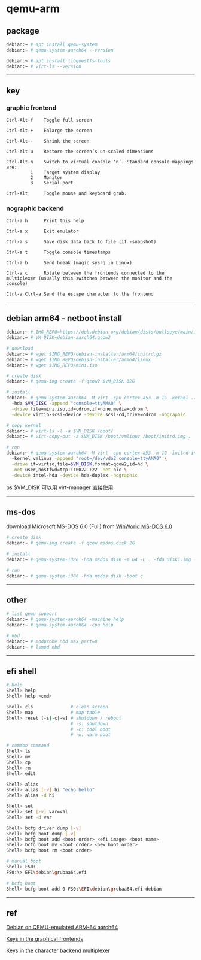 # qemu-arm

## package

```bash
debian:~ # apt install qemu-system
debian:~ # qemu-system-aarch64 --version

debian:~ # apt install libguestfs-tools
debian:~ # virt-ls --version
```

---

## key

### graphic frontend

```
Ctrl-Alt-f    Toggle full screen

Ctrl-Alt-+    Enlarge the screen

Ctrl-Alt--    Shrink the screen

Ctrl-Alt-u    Restore the screen’s un-scaled dimensions

Ctrl-Alt-n    Switch to virtual console ‘n’. Standard console mappings are:
         1    Target system display
         2    Monitor
         3    Serial port

Ctrl-Alt      Toggle mouse and keyboard grab.
```

### nographic backend

```
Ctrl-a h      Print this help

Ctrl-a x      Exit emulator

Ctrl-a s      Save disk data back to file (if -snapshot)

Ctrl-a t      Toggle console timestamps

Ctrl-a b      Send break (magic sysrq in Linux)

Ctrl-a c      Rotate between the frontends connected to the multiplexer (usually this switches between the monitor and the console)

Ctrl-a Ctrl-a Send the escape character to the frontend
```

---

## debian arm64 - netboot install

```bash
debian:~ # IMG_REPO=https://deb.debian.org/debian/dists/bullseye/main/installer-arm64/current/images/netboot
debian:~ # VM_DISK=debian-aarch64.qcow2

# download
debian:~ # wget $IMG_REPO/debian-installer/arm64/initrd.gz
debian:~ # wget $IMG_REPO/debian-installer/arm64/linux
debian:~ # wget $IMG_REPO/mini.iso

# create disk
debian:~ # qemu-img create -f qcow2 $VM_DISK 32G

# install
debian:~ # qemu-system-aarch64 -M virt -cpu cortex-a53 -m 1G -kernel ./linux -initrd ./initrd.gz \
  -hda $VM_DISK -append "console=ttyAMA0" \
  -drive file=mini.iso,id=cdrom,if=none,media=cdrom \
  -device virtio-scsi-device -device scsi-cd,drive=cdrom -nographic

# copy kernel
debian:~ # virt-ls -l -a $VM_DISK /boot/
debian:~ # virt-copy-out -a $VM_DISK /boot/vmlinuz /boot/initrd.img .

# run
debian:~ # qemu-system-aarch64 -M virt -cpu cortex-a53 -m 1G -initrd initrd.img \
  -kernel vmlinuz -append "root=/dev/vda2 console=ttyAMA0" \
  -drive if=virtio,file=$VM_DISK,format=qcow2,id=hd \
  -net user,hostfwd=tcp::10022-:22 -net nic \
  -device intel-hda -device hda-duplex -nographic
```

ps $VM_DISK 可以用 virt-manager 直接使用

---

## ms-dos

download Microsoft MS-DOS 6.0 (Full) from [WinWorld MS-DOS 6.0](https://winworldpc.com/product/ms-dos/6x)

```bash
# create disk
debian:~ # qemu-img create -f qcow msdos.disk 2G

# install
debian:~ # qemu-system-i386 -hda msdos.disk -m 64 -L . -fda Disk1.img -boot a

# run
debian:~ # qemu-system-i386 -hda msdos.disk -boot c
```

---

## other

```bash
# list qemu support
debian:~ # qemu-system-aarch64 -machine help
debian:~ # qemu-system-aarch64 -cpu help

# nbd
debian:~ # modprobe nbd max_part=8
debian:~ # lsmod nbd
```

---

## efi shell

```bash
# help
Shell> help
Shell> help <cmd>

Shell> cls              # clean screen
Shell> map              # map table
Shell> reset [-s|-c|-w] # shutdown / reboot
                        # -s: shutdown
                        # -c: cool boot
                        # -w: warm boot

# common command
Shell> ls
Shell> mv
Shell> cp
Shell> rm
Shell> edit

Shell> alias
Shell> alias [-v] hi "echo hello"
Shell> alias -d hi

Shell> set
Shell> set [-v] var=val
Shell> set -d var

Shell> bcfg driver dump [-v]
Shell> bcfg boot dump [-v]
Shell> bcfg boot add <boot order> <efi image> <boot name>
Shell> bcfg boot mv <boot order> <new boot order>
Shell> bcfg boot rm <boot order>
```

```bash
# manual boot
Shell> FS0:
FS0:\> EFI\debian\grubaa64.efi

# bcfg boot
Shell> bcfg boot add 0 FS0:\EFI\debian\grubaa64.efi debian
```

---

## ref

[Debian on QEMU-emulated ARM-64 aarch64](https://phwl.org/2022/qemu-aarch64-debian/)

[Keys in the graphical frontends](https://www.qemu.org/docs/master/system/keys.html)

[Keys in the character backend multiplexer](https://www.qemu.org/docs/master/system/mux-chardev.html)
